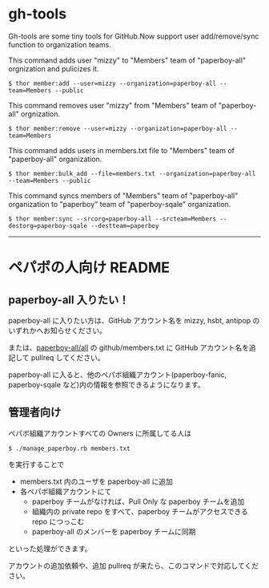 # gh-tools

Gh-tools are some tiny tools for GitHub.Now support user add/remove/sync function to organization teams.

This command adds user "mizzy" to "Members" team of "paperboy-all" orgnization and pulicizes it.

```
$ thor member:add --user=mizzy --organization=paperboy-all --team=Members --public
```

This command removes user "mizzy" from "Members" team of "paperboy-all" orgnization.

```
$ thor member:remove --user=mizzy --organization=paperboy-all --team=Members
```

This command adds users in members.txt file to "Members" team of "paperboy-all" organization.

```
$ thor member:bulk_add --file=members.txt --organization=paperboy-all --team=Members --public
```

This command syncs members of "Members" team of "paperboy-all" organization to "paperboy" team of "paperboy-sqale" organization.

```
$ thor member:sync --srcorg=paperboy-all --srcteam=Members --destorg=paperboy-sqale --destteam=paperboy
```

----

# ペパボの人向け README

## paperboy-all 入りたい！

paperboy-all に入りたい方は、GitHub アカウント名を mizzy, hsbt, antipop のいずれかへお知らせください。

または、[paperboy-all/all](https://github.com/paperboy-all/all) の github/members.txt に GitHub アカウント名を追記して pullreq してください。

paperboy-all に入ると、他のペパボ組織アカウント(paperboy-fanic, paperboy-sqale など)内の情報を参照できるようになります。

## 管理者向け

ペパボ組織アカウントすべての Owners に所属してる人は

```
$ ./manage_paperboy.rb members.txt
```

を実行することで

 * members.txt 内のユーザを paperboy-all に追加
 * 各ペパボ組織アカウントにて
   * paperboy チームがなければ、Pull Only な paperboy チームを追加
   * 組織内の private repo をすべて、paperboy チームがアクセスできる repo につっこむ
   * paperboy-all のメンバーを paperboy チームに同期

といった処理ができます。

アカウントの追加依頼や、追加 pullreq が来たら、このコマンドで対応してください。
